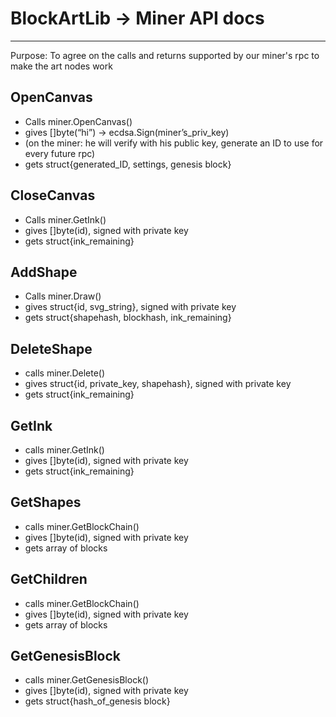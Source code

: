 # BlockArtLib -> Miner API docs

------
Purpose: To agree on the calls and returns supported by our miner's rpc to make the art nodes work

## OpenCanvas

* Calls miner.OpenCanvas()
* gives []byte(“hi”) -> ecdsa.Sign(miner’s_priv_key)
* (on the miner: he will verify with his public key, generate an ID to use for every future rpc)
* gets struct{generated_ID, settings, genesis block}

## CloseCanvas

* Calls miner.GetInk()
* gives []byte(id), signed with private key
* gets struct{ink_remaining}

## AddShape

* Calls miner.Draw()
* gives struct{id, svg_string}, signed with private key
* gets struct{shapehash, blockhash, ink_remaining}

## DeleteShape

* calls miner.Delete()
* gives struct{id, private_key, shapehash}, signed with private key
* gets struct{ink_remaining}

## GetInk

* calls miner.GetInk()
* gives []byte(id), signed with private key
* gets struct{ink_remaining}


## GetShapes

* calls miner.GetBlockChain()
* gives []byte(id), signed with private key
* gets array of blocks

## GetChildren

* calls miner.GetBlockChain()
* gives []byte(id), signed with private key
* gets array of blocks

## GetGenesisBlock

* calls miner.GetGenesisBlock()
* gives []byte(id), signed with private key
* gets struct{hash_of_genesis block}

